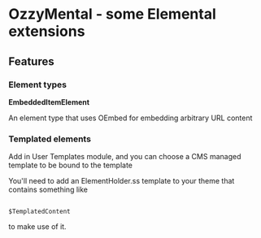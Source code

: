 # OzzyMental - some Elemental extensions

## Features

### Element types

**EmbeddedItemElement**

An element type that uses OEmbed for embedding arbitrary URL content



### Templated elements

Add in User Templates module, and you can choose a CMS managed template to be bound to the template

You'll need to add an ElementHolder.ss template to your theme that contains something like

```

$TemplatedContent

```

to make use of it. 







